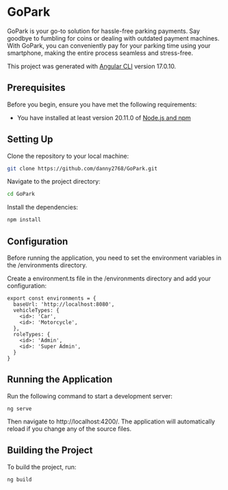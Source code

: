 # GoPark

GoPark is your go-to solution for hassle-free parking payments. Say goodbye to fumbling for coins or dealing with outdated payment machines. With GoPark, you can conveniently pay for your parking time using your smartphone, making the entire process seamless and stress-free.

This project was generated with [Angular CLI](https://github.com/angular/angular-cli) version 17.0.10.

## Prerequisites

Before you begin, ensure you have met the following requirements:

* You have installed at least version 20.11.0 of [Node.js and npm](https://nodejs.org/en/download/)


## Setting Up

Clone the repository to your local machine:

```bash
git clone https://github.com/danny2768/GoPark.git
```

Navigate to the project directory:

```bash
cd GoPark
```

Install the dependencies:

```bash
npm install
```

## Configuration
Before running the application, you need to set the environment variables in the /environments directory.

Create a environment.ts file in the /environments directory and add your configuration:

```
export const environments = {
  baseUrl: 'http://localhost:8080',
  vehicleTypes: {
    <id>: 'Car',
    <id>: 'Motorcycle',
  },
  roleTypes: {
    <id>: 'Admin',
    <id>: 'Super Admin',
  }
}
```

## Running the Application

Run the following command to start a development server:

```
ng serve
```

Then navigate to http://localhost:4200/. The application will automatically reload if you change any of the source files.

## Building the Project

To build the project, run:

```
ng build
```
